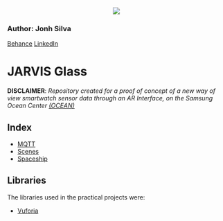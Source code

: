 <br/>
<p align="center">
  <img src="https://trello-attachments.s3.amazonaws.com/5c700be3634f968524512c18/5c75813c89f1528e8674c24d/0106f79d2868429c271f3f8128315dbc/image.png">
  <h3>Author: Jonh Silva</h3>
  <a href="https://www.behance.net/JohnMaycon">Behance</a>
  <a href="https://www.linkedin.com/in/jonhsilva/">LinkedIn</a>
</p>


# JARVIS Glass
 
**DISCLAIMER**: *Repository created for a proof of concept of a new way of view smartwatch sensor data 
through an AR Interface, on the Samsung Ocean Center [(OCEAN)](http://www.oceanbrasil.com)*
         
## Index
* [MQTT](https://github.com/kidkmon/JarvisGlass/tree/master/Assets/M2Mqtt)
* [Scenes](https://github.com/kidkmon/JarvisGlass/tree/master/Assets/Scenes)
* [Spaceship](https://github.com/kidkmon/JarvisGlass/tree/master/Assets/Spaceship)

## Libraries
The libraries used in the practical projects were:
   * [Vuforia](https://developer.vuforia.com)
